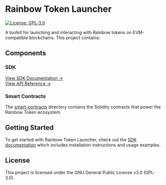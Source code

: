# Rainbow Token Launcher

[![License: GPL-3.0](https://img.shields.io/badge/License-GPL%203.0-blue.svg)](https://www.gnu.org/licenses/gpl-3.0)

A toolkit for launching and interacting with Rainbow tokens on EVM-compatible blockchains. This project contains:

## Components

### SDK
[View SDK Documentation →](./sdk/README.md)  
[View API Reference →](./sdk/API.md)

### Smart Contracts
The [smart-contracts](./smart-contracts) directory contains the Solidity contracts that power the Rainbow Token ecosystem.

## Getting Started

To get started with Rainbow Token Launcher, check out the [SDK documentation](./sdk/README.md) which includes installation instructions and usage examples.

## License

This project is licensed under the GNU General Public License v3.0 (GPL-3.0). 